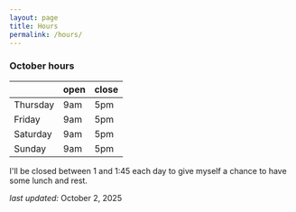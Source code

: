 ```yaml
---
layout: page
title: Hours
permalink: /hours/
---
```


### October hours 

|  | open | close |
|-----|------|-------|
| Thursday | 9am | 5pm |
| Friday | 9am | 5pm |
| Saturday | 9am | 5pm |
| Sunday | 9am | 5pm |

I'll be closed between 1 and 1:45 each day to give myself a chance to have some lunch and rest. 

*last updated:* October 2, 2025
